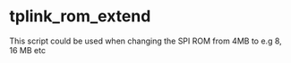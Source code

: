 # tplink_rom_extend
This script could be used when changing the SPI ROM from 4MB to e.g 8, 16 MB etc
